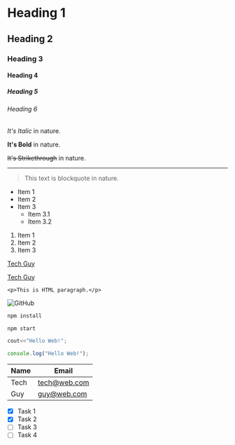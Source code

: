 <!-- Headings -->

# Heading 1

## Heading 2

### Heading 3

#### Heading 4

##### Heading 5

###### Heading 6

<!-- Italic -->

_It's Italic_ in nature.

<!-- Bold -->

**It's Bold** in nature.

<!-- Strikethrough -->

~~It's Strikethrough~~ in nature.

<!-- Horizontal Rule -->

---

<!-- Blockquote -->

> This text is blockquote in nature.

<!-- UL -->

- Item 1
- Item 2
- Item 3
  - Item 3.1
  - Item 3.2

<!-- OL -->

1. Item 1
1. Item 2
1. Item 3

<!-- Link -->

[Tech Guy](https://github.com/AliHassanAlraee)

[Tech Guy](https://github.com/AliHassanAlraee "Tech Guy")

<!-- Inline Code Block -->

`<p>This is HTML paragraph.</p>`

![GitHub](https://image.flaticon.com/icons/svg/25/25231.svg)

<!-- GitHub Markdown -->

<!-- Code Block -->

```bash
npm install

npm start
```

```c++
cout<<"Hello Web!";
```

```javascript
console.log("Hello Web!");
```

<!-- Table -->

| Name | Email        |
| ---- | ------------ |
| Tech | tech@web.com |
| Guy  | guy@web.com  |

<!-- Task List -->

- [x] Task 1
- [x] Task 2
- [ ] Task 3
- [ ] Task 4
